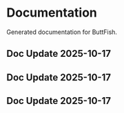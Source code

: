 # Documentation

Generated documentation for ButtFish.

## Doc Update 2025-10-17

## Doc Update 2025-10-17

## Doc Update 2025-10-17
